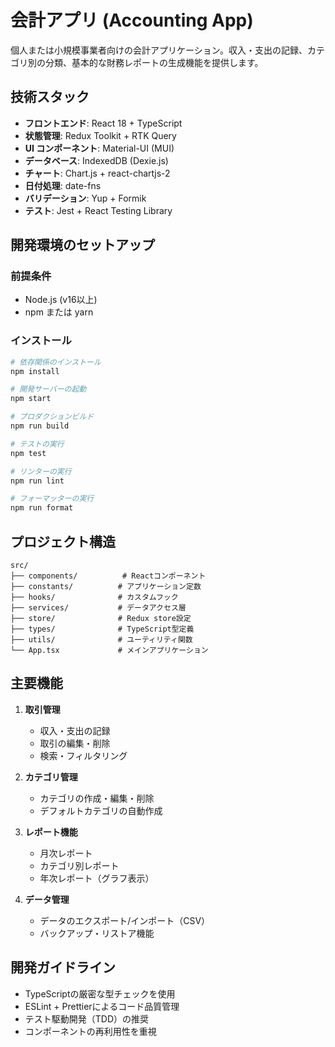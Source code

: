 # 会計アプリ (Accounting App)

個人または小規模事業者向けの会計アプリケーション。収入・支出の記録、カテゴリ別の分類、基本的な財務レポートの生成機能を提供します。

## 技術スタック

- **フロントエンド**: React 18 + TypeScript
- **状態管理**: Redux Toolkit + RTK Query
- **UI コンポーネント**: Material-UI (MUI)
- **データベース**: IndexedDB (Dexie.js)
- **チャート**: Chart.js + react-chartjs-2
- **日付処理**: date-fns
- **バリデーション**: Yup + Formik
- **テスト**: Jest + React Testing Library

## 開発環境のセットアップ

### 前提条件

- Node.js (v16以上)
- npm または yarn

### インストール

```bash
# 依存関係のインストール
npm install

# 開発サーバーの起動
npm start

# プロダクションビルド
npm run build

# テストの実行
npm test

# リンターの実行
npm run lint

# フォーマッターの実行
npm run format
```

## プロジェクト構造

```
src/
├── components/          # Reactコンポーネント
├── constants/          # アプリケーション定数
├── hooks/              # カスタムフック
├── services/           # データアクセス層
├── store/              # Redux store設定
├── types/              # TypeScript型定義
├── utils/              # ユーティリティ関数
└── App.tsx             # メインアプリケーション
```

## 主要機能

1. **取引管理**
   - 収入・支出の記録
   - 取引の編集・削除
   - 検索・フィルタリング

2. **カテゴリ管理**
   - カテゴリの作成・編集・削除
   - デフォルトカテゴリの自動作成

3. **レポート機能**
   - 月次レポート
   - カテゴリ別レポート
   - 年次レポート（グラフ表示）

4. **データ管理**
   - データのエクスポート/インポート（CSV）
   - バックアップ・リストア機能

## 開発ガイドライン

- TypeScriptの厳密な型チェックを使用
- ESLint + Prettierによるコード品質管理
- テスト駆動開発（TDD）の推奨
- コンポーネントの再利用性を重視